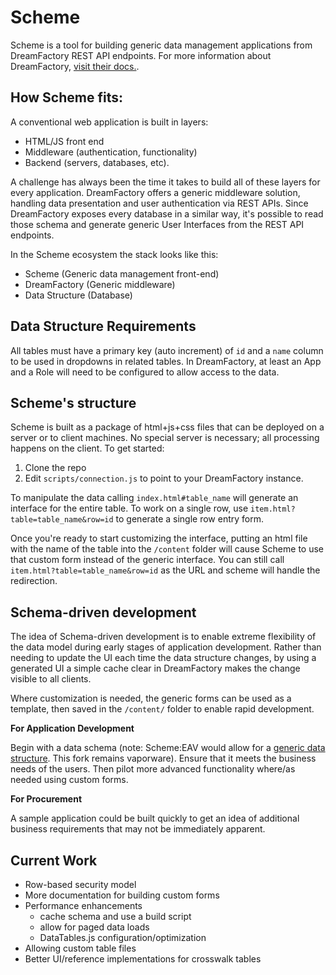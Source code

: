 Scheme
==========

Scheme is a tool for building generic data management applications from DreamFactory REST API endpoints. For more information about DreamFactory, [visit their docs.](http://wiki.dreamfactory.com/Main_Page).

How Scheme fits:
-------------------

A conventional web application is built in layers:

* HTML/JS front end 
* Middleware (authentication, functionality)
* Backend (servers, databases, etc).

A challenge has always been the time it takes to build all of these layers for every application. DreamFactory offers a generic middleware solution, handling data presentation and user authentication via REST APIs. Since DreamFactory exposes every database in a similar way, it's possible to read those schema and generate generic User Interfaces from the REST API endpoints.

In the Scheme ecosystem the stack looks like this:

* Scheme (Generic data management front-end)
* DreamFactory (Generic middleware)
* Data Structure (Database)

Data Structure Requirements
--------------------------

All tables must have a primary key (auto increment) of `id` and a `name` column to be used in dropdowns in related tables. In DreamFactory, at least an App and a Role will need to be configured to allow access to the data.

Scheme's structure
----------------------

Scheme is built as a package of html+js+css files that can be deployed on a server or to client machines. No special server is necessary; all processing happens on the client. To get started:

1. Clone the repo
2. Edit `scripts/connection.js` to point to your DreamFactory instance.

To manipulate the data calling `index.html#table_name` will generate an interface for the entire table. To work on a single row, use `item.html?table=table_name&row=id` to generate a single row entry form.

Once you're ready to start customizing the interface, putting an html file with the name of the table into the `/content` folder will cause Scheme to use that custom form instead of the generic interface. You can still call `item.html?table=table_name&row=id` as the URL and scheme will handle the redirection.

Schema-driven development
-------------------------

The idea of Schema-driven development is to enable extreme flexibility of the data model during early stages of application development. Rather than needing to update the UI each time the data structure changes, by using a generated UI a simple cache clear in DreamFactory makes the change visible to all clients.

Where customization is needed, the generic forms can be used as a template, then saved in the `/content/` folder to enable rapid development.

**For Application Development**

Begin with a data schema (note: Scheme:EAV would allow for a [generic data structure](https://en.wikipedia.org/wiki/Entity%E2%80%93attribute%E2%80%93value_model). This fork remains vaporware). Ensure that it meets the business needs of the users. Then pilot more advanced functionality where/as needed using custom forms.

**For Procurement**

A sample application could be built quickly to get an idea of additional business requirements that may not be immediately apparent.

Current Work
--------------

* Row-based security model
* More documentation for building custom forms
* Performance enhancements 
	* cache schema and use a build script
	* allow for paged data loads
	* DataTables.js configuration/optimization
* Allowing custom table files 
* Better UI/reference implementations for crosswalk tables






